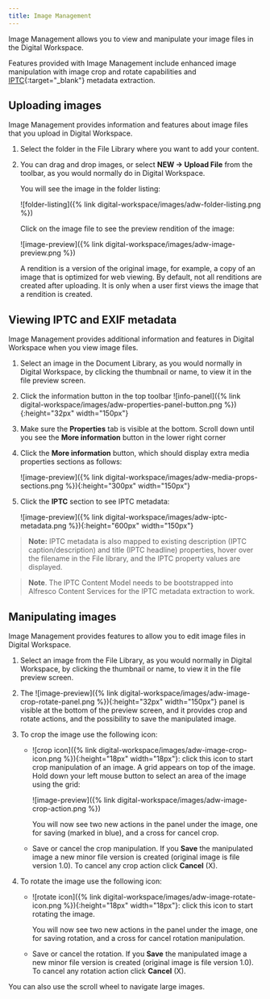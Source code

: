 ```yaml
---
title: Image Management
---
```


Image Management allows you to view and manipulate your image files in the Digital Workspace.

Features provided with Image Management include enhanced image manipulation with image crop and rotate capabilities
and [IPTC](https://iptc.org/standards/photo-metadata/){:target="_blank"} metadata extraction. 

## Uploading images
Image Management provides information and features about image files that you upload in Digital Workspace.

1. Select the folder in the File Library where you want to add your content.

2. You can drag and drop images, or select **NEW -> Upload File** from the toolbar, as you would normally do in Digital Workspace.

   You will see the image in the folder listing:

   ![folder-listing]({% link digital-workspace/images/adw-folder-listing.png %})

   Click on the image file to see the preview rendition of the image:

   ![image-preview]({% link digital-workspace/images/adw-image-preview.png %})

   A rendition is a version of the original image, for example, a copy of an image that is optimized for 
   web viewing. By default, not all renditions are created after uploading. It is only when a user first views the 
   image that a rendition is created.
   
## Viewing IPTC and EXIF metadata
Image Management provides additional information and features in Digital Workspace when you view image files.

1. Select an image in the Document Library, as you would normally in Digital Workspace, by clicking the thumbnail or name, to view it in the file preview screen.

2. Click the information button in the top toolbar ![info-panel]({% link digital-workspace/images/adw-properties-panel-button.png %}){:height="32px" width="150px"}
   
3. Make sure the **Properties** tab is visible at the bottom. Scroll down until you see the **More information** button in the lower right corner

4. Click the **More information** button, which should display extra media properties sections as follows:

   ![image-preview]({% link digital-workspace/images/adw-media-props-sections.png %}){:height="300px" width="150px"}

5. Click the **IPTC** section to see IPTC metadata:

   ![image-preview]({% link digital-workspace/images/adw-iptc-metadata.png %}){:height="600px" width="150px"}

>**Note:** IPTC metadata is also mapped to existing description (IPTC caption/description) and title (IPTC headline) properties, hover over the filename in the File library, and the IPTC property values are displayed.
   
>**Note**. The IPTC Content Model needs to be bootstrapped into Alfresco Content Services for the IPTC metadata extraction to work.
 
## Manipulating images
Image Management provides features to allow you to edit image files in Digital Workspace.

1. Select an image from the File Library, as you would normally in Digital Workspace, by clicking the thumbnail or name, to view it in the file preview screen.

2. The ![image-preview]({% link digital-workspace/images/adw-image-crop-rotate-panel.png %}){:height="32px" width="150px"} panel is visible at the bottom of the preview screen, and it provides crop and rotate actions, and the possibility to save the manipulated image. 

3. To crop the image use the following icon:

    * ![crop icon]({% link digital-workspace/images/adw-image-crop-icon.png %}){:height="18px" width="18px"}: click this icon to start crop manipulation of an image. A grid appears on top of the image. Hold down your left mouse button to select an area of the image using the grid:

      ![image-preview]({% link digital-workspace/images/adw-image-crop-action.png %})
   
      You will now see two new actions in the panel under the image, one for saving (marked in blue), and a cross for cancel crop.

    * Save or cancel the crop manipulation. If you **Save** the manipulated image a new minor file version is created (original image is file version 1.0). To cancel any crop action click **Cancel** (X). 

3. To rotate the image use the following icon:

   * ![rotate icon]({% link digital-workspace/images/adw-image-rotate-icon.png %}){:height="18px" width="18px"}: click this icon to start rotating the image. 
   
     You will now see two new actions in the panel under the image, one for saving rotation, and a cross for cancel rotation manipulation.

   * Save or cancel the rotation. If you **Save** the manipulated image a new minor file version is created (original image is file version 1.0). To cancel any rotation action click **Cancel** (X). 
     
You can also use the scroll wheel to navigate large images.